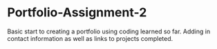 # Portfolio-Assignment-2

Basic start to creating a portfolio using coding learned so far. Adding in contact information as well as links to projects completed. 